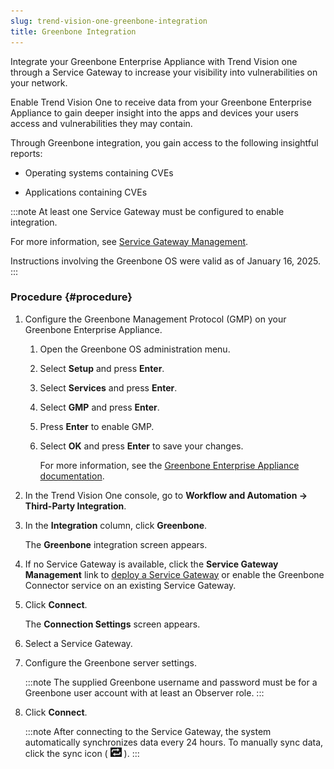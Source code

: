 ```yaml
---
slug: trend-vision-one-greenbone-integration
title: Greenbone Integration
---
```


Integrate your Greenbone Enterprise Appliance with Trend Vision one through a Service Gateway to increase your visibility into vulnerabilities on your network.

Enable Trend Vision One to receive data from your Greenbone Enterprise Appliance to gain deeper insight into the apps and devices your users access and vulnerabilities they may contain.

Through Greenbone integration, you gain access to the following insightful reports:

- Operating systems containing CVEs

- Applications containing CVEs

:::note
At least one Service Gateway must be configured to enable integration.

For more information, see [Service Gateway Management](service-gateway-management.md).

Instructions involving the Greenbone OS were valid as of January 16, 2025.
:::

### Procedure {#procedure}

1.  Configure the Greenbone Management Protocol (GMP) on your Greenbone Enterprise Appliance.

    1.  Open the Greenbone OS administration menu.

    2.  Select **Setup** and press **Enter**.

    3.  Select **Services** and press **Enter**.

    4.  Select **GMP** and press **Enter**.

    5.  Press **Enter** to enable GMP.

    6.  Select **OK** and press **Enter** to save your changes.

        For more information, see the [Greenbone Enterprise Appliance documentation](https://docs.greenbone.net/GSM-Manual/gos-22.04/en/managing-gos.md).

2.  In the Trend Vision One console, go to **Workflow and Automation → Third-Party Integration**.

3.  In the **Integration** column, click **Greenbone**.

    The **Greenbone** integration screen appears.

4.  If no Service Gateway is available, click the **Service Gateway Management** link to [deploy a Service Gateway](deployment-guides.md) or enable the Greenbone Connector service on an existing Service Gateway.

5.  Click **Connect**.

    The **Connection Settings** screen appears.

6.  Select a Service Gateway.

7.  Configure the Greenbone server settings.

    :::note
    The supplied Greenbone username and password must be for a Greenbone user account with at least an Observer role.
    :::

8.  Click **Connect**.

    :::note
    After connecting to the Service Gateway, the system automatically synchronizes data every 24 hours. To manually sync data, click the sync icon ( ![](/images/syncDataIcon=GUID-faeddf7f-b24a-4942-bcec-1e075bbbc2b0.webp) ).
    :::
